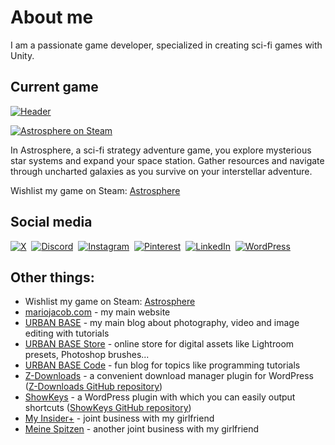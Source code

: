 # About me

I am a passionate game developer, specialized in creating sci-fi games with Unity.

## Current game

[![Header](https://cdn.cloudflare.steamstatic.com/steam/apps/2722160/header.jpg)](https://store.steampowered.com/app/2722160/Astrosphere/?utm_source=github)

[![Astrosphere on Steam](https://img.shields.io/badge/steam-%23000000.svg?style=for-the-badge&logo=steam&logoColor=white)](https://store.steampowered.com/app/2722160/Astrosphere/?utm_source=github)

In Astrosphere, a sci-fi strategy adventure game, you explore mysterious star systems and expand your space station. Gather resources and navigate through uncharted galaxies as you survive on your interstellar adventure.

Wishlist my game on Steam: [Astrosphere](https://store.steampowered.com/app/2722160/Astrosphere/?utm_source=github)

## Social media

[![X](https://img.shields.io/badge/X-%23000000.svg?style=for-the-badge&logo=X&logoColor=white)](https://twitter.com/MarioJacobCom)&nbsp;
[![Discord](https://img.shields.io/badge/Discord-%235865F2.svg?style=for-the-badge&logo=discord&logoColor=white)](https://discord.com/invite/pZv3r42Sr4)&nbsp;
[![Instagram](https://img.shields.io/badge/Instagram-%23E4405F.svg?style=for-the-badge&logo=Instagram&logoColor=white)](https://www.instagram.com/mario.jacob.m/)&nbsp;
[![Pinterest](https://img.shields.io/badge/Pinterest-%23E60023.svg?style=for-the-badge&logo=Pinterest&logoColor=white)](https://pinterest.com/mariojacobcom/)&nbsp;
[![LinkedIn](https://img.shields.io/badge/linkedin-%230077B5.svg?style=for-the-badge&logo=linkedin&logoColor=white)](https://www.linkedin.com/in/mario-j-maier-82859b139/)&nbsp;
[![WordPress](https://img.shields.io/badge/WordPress-%23117AC9.svg?style=for-the-badge&logo=WordPress&logoColor=white)](https://profiles.wordpress.org/urbanbase/#content-plugins)

## Other things:

- Wishlist my game on Steam: [Astrosphere](https://store.steampowered.com/app/2722160/Astrosphere/?utm_source=github)
- [mariojacob.com](https://mariojacob.com?utm_source=github) - my main website
- [URBAN BASE](https://urban-base.net?utm_source=github) - my main blog about photography, video and image editing with tutorials
- [URBAN BASE Store](https://store.urban-base.net?utm_source=github) - online store for digital assets like Lightroom presets, Photoshop brushes...
- [URBAN BASE Code](https://code.urban-base.net?utm_source=github) - fun blog for topics like programming tutorials
- [Z-Downloads](https://wordpress.org/plugins/z-downloads) - a convenient download manager plugin for WordPress ([Z-Downloads GitHub repository](https://github.com/mariojacob/z-downloads))
- [ShowKeys](https://wordpress.org/plugins/showkeys) - a WordPress plugin with which you can easily output shortcuts ([ShowKeys GitHub repository](https://github.com/mariojacob/showkeys))
- [My Insider+](https://myinsiderplus.com?utm_source=github) - joint business with my girlfriend
- [Meine Spitzen](https://meinespitzen.com?utm_source=github) - another joint business with my girlfriend
